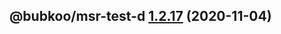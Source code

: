 ## @bubkoo/msr-test-d [1.2.17](https://github.com/bubkoo/monorepo-semantic-release/compare/@bubkoo/msr-test-d@1.2.16...@bubkoo/msr-test-d@1.2.17) (2020-11-04)
